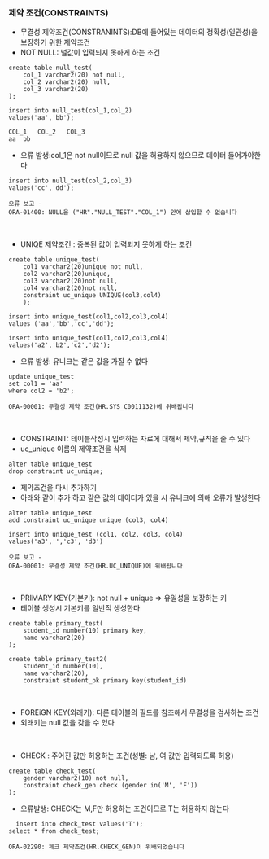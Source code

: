 ### 제약 조건(CONSTRAINTS)
- 무결성 제약조건(CONSTRANINTS):DB에 들어있는 데이터의 정확성(일관성)을 보장하기 위한 제약조건
  &nbsp;
- NOT NULL: 널값이 입력되지 못하게 하는 조건
```
create table null_test(
    col_1 varchar2(20) not null,
    col_2 varchar2(20) null,
    col_3 varchar2(20)
);
```
```
insert into null_test(col_1,col_2)
values('aa','bb');
```
```
COL_1	COL_2	COL_3
aa	bb	
```
- 오류 발생:col_1은 not null이므로 null 값을 허용하지 않으므로 데이터 들어가야한다
  
```
insert into null_test(col_2,col_3)
values('cc','dd');
```
```
오류 보고 -
ORA-01400: NULL을 ("HR"."NULL_TEST"."COL_1") 안에 삽입할 수 없습니다
```
  &nbsp;
 - UNIQE 제약조건 : 중복된 값이 입력되지 못하게 하는 조건
 
```
create table unique_test(
    col1 varchar2(20)unique not null,
    col2 varchar2(20)unique,
    col3 varchar2(20)not null,
    col4 varchar2(20)not null,
    constraint uc_unique UNIQUE(col3,col4)
    );
```
```
insert into unique_test(col1,col2,col3,col4)
values ('aa','bb','cc','dd');
```
```
insert into unique_test(col1,col2,col3,col4)
values('a2','b2','c2','d2');
```
- 오류 발생: 유니크는 같은 값을 가질 수 없다
```  
update unique_test
set col1 = 'aa'
where col2 = 'b2';
```
```
ORA-00001: 무결성 제약 조건(HR.SYS_C0011132)에 위배됩니다
```
  &nbsp;

-  CONSTRAINT: 테이블작성시 입력하는 자료에 대해서 제약,규칙을 줄 수 있다
- uc_unique 이름의 제약조건을 삭제
```
alter table unique_test
drop constraint uc_unique;
```
- 제약조건을 다시 추가하기
- 아래와 같이 추가 하고 같은 값의 데이터가 있을 시 유니크에 의해 오류가 발생한다
```
alter table unique_test
add constraint uc_unique unique (col3, col4)
```
```
insert into unique_test (col1, col2, col3, col4)
values('a3','','c3', 'd3')
```
```
오류 보고 -
ORA-00001: 무결성 제약 조건(HR.UC_UNIQUE)에 위배됩니다
```


  &nbsp;
- PRIMARY KEY(기본키): not null + unique => 유일성을 보장하는 키
- 테이블 생성시 기본키를 일반적 생성한다
```
create table primary_test(
    student_id number(10) primary key,
    name varchar2(20)
);
```
```
create table primary_test2(
    student_id number(10),
    name varchar2(20),
    constraint student_pk primary key(student_id)
```

  &nbsp;
- FOREiGN KEY(외래키): 다른 테이블의 필드를 참조해서 무결성을 검사하는 조건
- 외래키는 null 값을 갖을 수 있다
  

&nbsp;

- CHECK : 주어진 값만 허용하는 조건(성별: 남, 여 값만 입력되도록 허용)
```
create table check_test(
    gender varchar2(10) not null,
    constraint check_gen check (gender in('M', 'F'))
);
```
- 오류발생: CHECK는 M,F만 허용하는 조건이므로 T는 허용하지 않는다
```
  insert into check_test values('T');
select * from check_test;
```
```
ORA-02290: 체크 제약조건(HR.CHECK_GEN)이 위배되었습니다
```